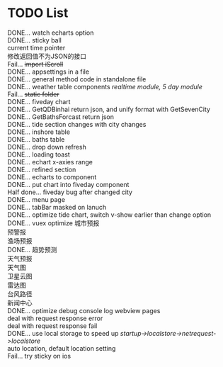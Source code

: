 ﻿# TODO List
DONE... watch echarts option  
DONE... sticky ball  
current time pointer  
修改返回值不为JSON的接口  
Fail... ~~import iScroll~~  
DONE... appsettings in a file  
DONE... general method code in standalone file  
DONE... weather table components *realtime module, 5 day module*  
Fail... ~~static folder~~  
DONE... fiveday chart    
DONE... GetQDBinhai return json, and unify format with GetSevenCity  
DONE... GetBathsForcast return json  
DONE... tide section changes with city changes  
DONE... inshore table  
DONE... baths table  
DONE... drop down refresh  
DONE... loading toast  
DONE... echart x-axies range  
DONE... refined section  
DONE... echarts to component  
DONE... put chart into fiveday component  
Half done... fiveday bug after changed city  
DONE... menu page  
DONE... tabBar masked on lanuch  
DONE... optimize tide chart, switch v-show earlier than change option  
DONE... vuex optimize
城市预报  
预警报  
渔场预报  
DONE... 趋势预测  
天气预报  
天气图  
卫星云图  
雷达图  
台风路径  
新闻中心  
DONE... optimize debug console log
webview pages  
deal with request response error  
deal with request response fail  
DONE... use local storage to speed up *startup->localstore->netrequest->localstore*  
auto location, default location setting  
Fail... try sticky on ios  
